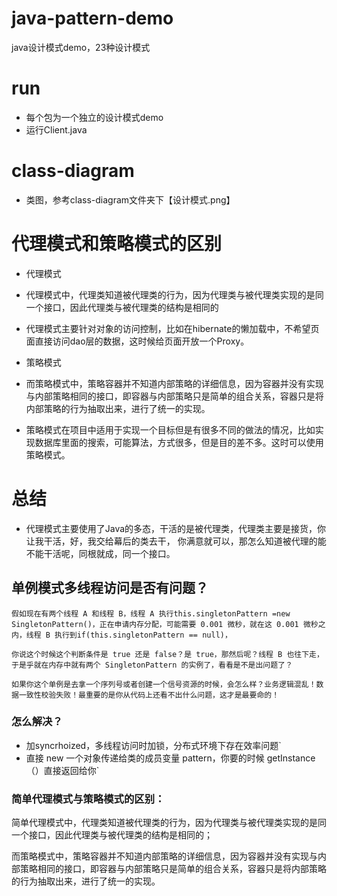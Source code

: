 # java-pattern-demo
java设计模式demo，23种设计模式

# run
- 每个包为一个独立的设计模式demo
- 运行Client.java

# class-diagram
- 类图，参考class-diagram文件夹下【设计模式.png】

# 代理模式和策略模式的区别
- 代理模式 
- 代理模式中，代理类知道被代理类的行为，因为代理类与被代理类实现的是同一个接口，因此代理类与被代理类的结构是相同的

- 代理模式主要针对对象的访问控制，比如在hibernate的懒加载中，不希望页面直接访问dao层的数据，这时候给页面开放一个Proxy。

- 策略模式 
- 而策略模式中，策略容器并不知道内部策略的详细信息，因为容器并没有实现与内部策略相同的接口，即容器与内部策略只是简单的组合关系，容器只是将内部策略的行为抽取出来，进行了统一的实现。

- 策略模式在项目中适用于实现一个目标但是有很多不同的做法的情况，比如实现数据库里面的搜索，可能算法，方式很多，但是目的差不多。这时可以使用策略模式。

# 总结
- 代理模式主要使用了Java的多态，干活的是被代理类，代理类主要是接货，你让我干活，好，我交给幕后的类去干， 你满意就可以，那怎么知道被代理的能不能干活呢，同根就成，同一个接口。

## 单例模式多线程访问是否有问题？

`假如现在有两个线程 A 和线程 B，线程 A 执行this.singletonPattern =new SingletonPattern()，正在申请内存分配，可能需要 0.001 微秒，就在这 0.001 微秒之内，线程 B 执行到if(this.singletonPattern == null)，`

`你说这个时候这个判断条件是 true 还是 false？是 true，那然后呢？线程 B 也往下走，于是乎就在内存中就有两个 SingletonPattern 的实例了，看看是不是出问题了？`

`如果你这个单例是去拿一个序列号或者创建一个信号资源的时候，会怎么样？业务逻辑混乱！数据一致性校验失败！最重要的是你从代码上还看不出什么问题，这才是最要命的！`

### 怎么解决？
* 加syncrhoized，多线程访问时加锁，分布式环境下存在效率问题`
* 直接 new 一个对象传递给类的成员变量 pattern，你要的时候 getInstance（）直接返回给你`

### 简单代理模式与策略模式的区别： 

简单代理模式中，代理类知道被代理类的行为，因为代理类与被代理类实现的是同一个接口，因此代理类与被代理类的结构是相同的； 

而策略模式中，策略容器并不知道内部策略的详细信息，因为容器并没有实现与内部策略相同的接口，即容器与内部策略只是简单的组合关系，容器只是将内部策略的行为抽取出来，进行了统一的实现。